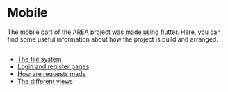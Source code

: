 # Mobile

The mobile part of the AREA project was made using flutter. Here, you can find some useful information about how the project is build and arranged.

<h2></h2>

- [The file system](/doc/mobile/pages/fileSystem.md)
- [Login and register pages](/doc/mobile/pages/login_register.md)
- [How are requests made](/doc/mobile/pages//requests.md)
- [The different views](/doc/mobile/pages/views/)